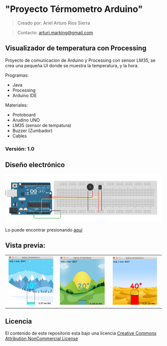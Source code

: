 # "Proyecto Térmometro Arduino"

> Creado por: Ariel Arturo Ríos Sierra

> Contacto: arturi.marking@gmail.com

## Visualizador de temperatura con Processing

Proyecto de comunicacion de Arduino y Processing con sensor LM35, se crea una pequeña UI donde se muestra la temperatura,
y la hora.

Programas:
- Java
- Processing 
- Arduino IDE

Materiales:
- Protoboard
- Arudino UNO
- LM35 (sensor de tempatura)
- Buzzer (Zumbador)
- Cables

### Versión: 1.0 

## Diseño electrónico

![alt tag](https://github.com/Deltarios/Proyecto-Termometro-Arduino/blob/master/raw/diseñoElec.png)

Lo puede encontrar presionando [aquí](https://circuits.io/circuits/4155618-proyecto-sensor-temperatura-lm35)

## Vista previa:

<table>
<tr>
<td><img src=https://github.com/Deltarios/Proyecto-Termometro-Arduino/blob/master/raw/ejemplo1.png></td>
<td><img src=https://github.com/Deltarios/Proyecto-Termometro-Arduino/blob/master/raw/ejemplo2.png></td>
<td><img src=https://github.com/Deltarios/Proyecto-Termometro-Arduino/blob/master/raw/ejemplo3.png></td>
</tr>
</table>

## Licencia

El contenido de este repositorio esta bajo una licencia [Creative Commons Attribution NonCommercial License](https://creativecommons.org/licenses/by-nc/4.0/)
